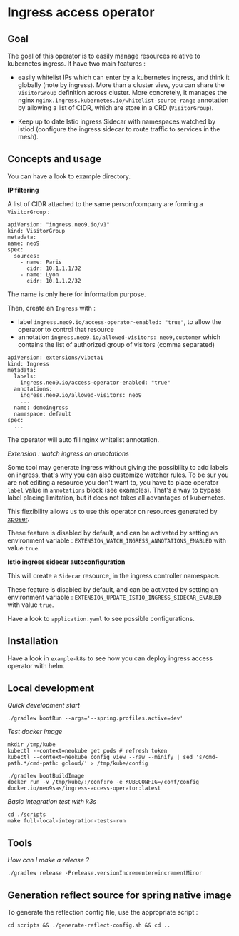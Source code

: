 Ingress access operator
=======================

Goal
----

The goal of this operator is to easily manage resources relative to kubernetes ingress. It have two
main features :

* easily whitelist IPs which can enter by a kubernetes ingress, and think it globally (note by ingress). More
than a cluster view, you can share the `VisitorGroup` definition across cluster.  More concretely, it manages the nginx `nginx.ingress.kubernetes.io/whitelist-source-range` annotation by allowing a list of CIDR, which are store in a CRD (`VisitorGroup`).
  
* Keep up to date Istio ingress Sidecar with namespaces watched by istiod (configure the ingress sidecar to route traffic 
to services in the mesh).


Concepts and usage
------------------

You can have a look to example directory.

**IP filtering**

A list of CIDR attached to the same person/company are forming a `VisitorGroup` :
```
apiVersion: "ingress.neo9.io/v1"
kind: VisitorGroup
metadata:
name: neo9
spec:
  sources:
    - name: Paris
      cidr: 10.1.1.1/32
    - name: Lyon
      cidr: 10.1.1.2/32
```
The name is only here for information purpose.

Then, create an `Ingress` with :
* label `ingress.neo9.io/access-operator-enabled: "true"`, to allow the operator to control that resource
* annotation `ingress.neo9.io/allowed-visitors: neo9,customer` which contains the list of authorized group of visitors (comma separated)
```
apiVersion: extensions/v1beta1
kind: Ingress
metadata:
  labels:
    ingress.neo9.io/access-operator-enabled: "true"
  annotations:
    ingress.neo9.io/allowed-visitors: neo9
    ...
  name: demoingress
  namespace: default
spec:
  ...
```

The operator will auto fill nginx whitelist annotation.

_Extension : watch ingress on annotations_

Some tool may generate ingress without giving the possibility to add labels on ingress, that's why
you can also customize watcher rules. To be sur you are  not editing a resource you don't want to, 
you have to place operator `label` value in `annotations` block (see examples). That's a way to 
bypass label placing limitation, but it does not takes all advantages of kubernetes.

This flexibility allows us to use this operator on resources
generated by [xposer](https://github.com/stakater/Xposer).

These feature is disabled by default, and can be activated by setting an environment variable : `EXTENSION_WATCH_INGRESS_ANNOTATIONS_ENABLED` with value `true`.


**Istio ingress sidecar autoconfiguration**

This will create a `Sidecar` resource, in the ingress controller namespace.

These feature is disabled by default, and can be activated by setting an environment variable : `EXTENSION_UPDATE_ISTIO_INGRESS_SIDECAR_ENABLED` with value `true`.

Have a look to `application.yaml` to see possible configurations.


Installation
------------

Have a look in `example-k8s` to see how you can deploy ingress access operator with helm.


Local development
-----------------

*Quick development start*
```
./gradlew bootRun --args='--spring.profiles.active=dev'
```

*Test docker image*
```
mkdir /tmp/kube
kubectl --context=neokube get pods # refresh token
kubectl --context=neokube config view --raw --minify | sed 's/cmd-path.*/cmd-path: gcloud/' > /tmp/kube/config

./gradlew bootBuildImage
docker run -v /tmp/kube/:/conf:ro -e KUBECONFIG=/conf/config docker.io/neo9sas/ingress-access-operator:latest
```

*Basic integration test with k3s*
```
cd ./scripts
make full-local-integration-tests-run
```

Tools
------

*How can I make a release ?*
```
./gradlew release -Prelease.versionIncrementer=incrementMinor
```

Generation reflect source for spring native image
-------------------------------------------------

To generate the reflection config file, use the appropriate script :
```
cd scripts && ./generate-reflect-config.sh && cd ..
```

